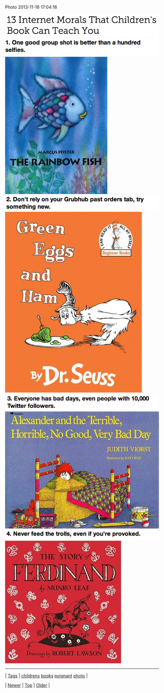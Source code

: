 <!--
title: Photo 2013-11-16 17
date: 2020-06-28T15:27:00.189Z
tags: childrens, books, poignant, photo
-->


Photo 2013-11-16 17:04:18

![](67163672382-0.png)
![](67163672382-1.png)
![](67163672382-2.jpg)
![](67163672382-3.png)
![](67163672382-4.jpg)
![](67163672382-5.png)
![](67163672382-6.jpg)
![](67163672382-7.png)
![](67163672382-8.jpg)

<!--BOTTOM-POST-NAVIGATION-->
---

| [Tags](tags.md) | [childrens](tag-childrens.md) [books](tag-books.md) [poignant](tag-poignant.md) [photo](tag-photo.md) |

| [Newer](67146899587.md) | [Top](index.md) | [Older](67251287415.md) |